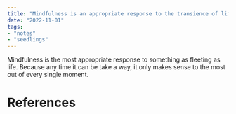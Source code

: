 ```yaml
---
title: "Mindfulness is an appropriate response to the transience of life"
date: "2022-11-01"
tags:
- "notes"
- "seedlings"
---
```


Mindfulness is the most appropriate response to something as fleeting as life. Because any time it can be take a way, it only makes sense to the most out of every single moment.

# References